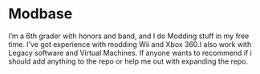 # Modbase
I’m a 6th grader with honors and band, and I do Modding stuff in my free time. I’ve got experience with modding Wii and Xbox 360.I also work with Legacy software and Virtual Machines.
If anyone wants to recommend if i should add anything to the repo or help me out with expanding the repo.
